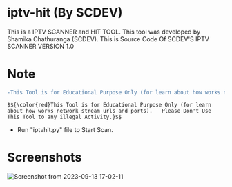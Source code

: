 # iptv-hit (By SCDEV)
This is a IPTV SCANNER and HIT TOOL.  This tool was developed by Shamika Chathuranga (SCDEV).
This is Source Code Of SCDEV'S IPTV SCANNER VERSION 1.0

# Note
```diff
-This Tool is for Educational Purpose Only (for learn about how works network stream urls and ports).   Please Don't Use This Tool to any illegal Activity.
```
 	$${\color{red}This Tool is for Educational Purpose Only (for learn about how works network stream urls and ports).   Please Don't Use This Tool to any illegal Activity.}$$

* Run "iptvhit.py" file to Start Scan.

# Screenshots
![Screenshot from 2023-09-13 17-02-11](https://github.com/Shamika-Chathuranga/iptv-hit/assets/106855835/0f7f7153-b33c-4de1-ad48-dff3f7199fe9)
